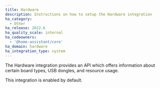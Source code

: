 ```yaml
---
title: Hardware
description: Instructions on how to setup the Hardware integration
ha_category:
  - Other
ha_release: 2022.6
ha_quality_scale: internal
ha_codeowners:
  - '@home-assistant/core'
ha_domain: hardware
ha_integration_type: system
---
```


The Hardware integration provides an API which offers information about certain board types, USB dongles, and resource usage.

This integration is enabled by default.
